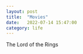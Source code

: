 ```yaml
---
layout: post
title:  "Movies"
date:   2022-07-14 15:47:00
category: life
---
```

The Lord of the Rings